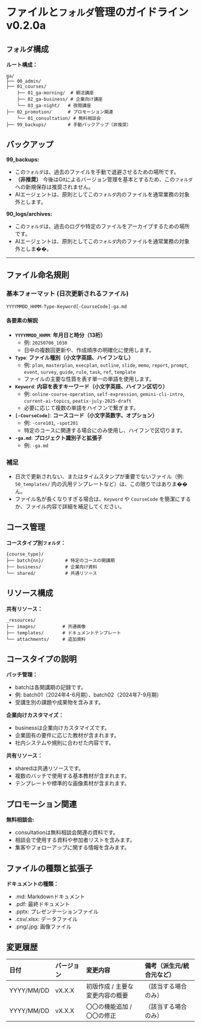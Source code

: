 # ファイルと`フォルダ`管理のガイドライン v0.2.0a

## `フォルダ`構成

**ルート構成：**

```plaintext
ga/
├── 00_admin/
├── 01_courses/
    ├── 01_ga-morning/  # 朝活講座
    ├── 02_ga-business/ # 企業向け講座
    └── 03_ga-night/   # 夜間講座
├── 02_promotion/      # プロモーション関連
    └── 01_consultation/ # 無料相談会
├── 99_backups/        # 手動バックアップ（非推奨）
```

## バックアップ

**99_backups:**

* この`フォルダ`は、過去のファイルを手動で退避させるための場所です。
* **（非推奨）** 今後はGitによるバージョン管理を基本とするため、この`フォルダ`への新規保存は推奨されません。
* AIエージェントは、原則としてこの`フォルダ`内のファイルを通常業務の対象外とします。

**90_logs/archives:**

* この`フォルダ`は、過去のログや特定のファイルをアーカイブするための場所です。
* AIエージェントは、原則としてこの`フォルダ`内のファイルを通常業務の対象外としま��。

---

## ファイル命名規則

### 基本フォーマット (日次更新されるファイル)

`YYYYMMDD_HHMM-Type-Keyword[-CourseCode]-ga.md`

#### 各要素の解説

* **`YYYYMMDD_HHMM`**: **年月日と時分（13桁）**
  * 例: `20250706_1030`
  * 日中の複数回更新や、作成順序の明確化に使用します。
* **`Type`**: **ファイル種別（小文字英語、ハイフンなし）**
  * 例: `plan`, `masterplan`, `execplan`, `outline`, `slide`, `memo`, `report`, `prompt`, `event`, `survey`, `guide`, `rule`, `task`, `ref`, `template`
  * ファイルの主要な性質を表す単一の単語を使用します。
* **`Keyword`**: **内容を表すキーワード（小文字英語、ハイフン区切り）**
  * 例: `online-course-operation`, `self-expression`, `gemini-cli-intro`, `current-ai-topics`, `peatix-july-2025-draft`
  * 必要に応じて複数の単語をハイフンで繋ぎます。
* **`[-CourseCode]`**: **コースコード（小文字英数字、オプション）**
  * 例: `-core101`, `-spot201`
  * 特定のコースに関連する場合にのみ使用し、ハイフンで区切ります。
* **`-ga.md`**: **プロジェクト識別子と拡張子**
  * 例: `-ga.md`

### 補足

* 日次で更新されない、またはタイムスタンプが重要でないファイル（例: `50_templates/` 内の汎用テンプレートなど）は、この限りではありま��ん。
* ファイル名が長くなりすぎる場合は、`Keyword` や `CourseCode` を簡潔にするか、ファイル内容で詳細を補足してください。

## コース管理

**コースタイプ別`フォルダ`：**

```plaintext
{course_type}/
├── batch{nn}/        # 特定のコースの開講期
├── business/         # 企業向け資料
└── shared/           # 共通リソース
```

## リソース構成

**共有リソース：**

```plaintext
_resources/
├── images/          # 共通画像
├── templates/       # ドキュメントテンプレート
└── attachments/     # 追加資料
```

## コースタイプの説明

**バッチ管理：**

* batchは各開講期の記録です。
* 例: batch01（2024年4-6月期）、batch02（2024年7-9月期）
* 受講生別の課題や成果物を含みます。

**企業向けカスタマイズ：**

* businessは企業向けカスタマイズです。
* 企業固有の要件に応じた教材が含まれます。
* 社内システムや規則に合わせた内容です。

**共有リソース：**

* sharedは共通リソースです。
* 複数のバッチで使用する基本教材が含まれます。
* テンプレートや標準的な画像素材が含まれます。

## プロモーション関連

**無料相談会:**

* consultationは無料相談会関連の資料です。
* 相談会で使用する資料や参加者リストを含みます。
* 集客やフォローアップに関する情報を含みます。

## ファイルの種類と拡張子

**ドキュメントの種類：**

* .md: Markdownドキュメント
* .pdf: 最終ドキュメント
* .pptx: プレゼンテーションファイル
* .csv/.xlsx: データファイル
* .png/.jpg: 画像ファイル

## 変更履歴

| 日付       | バージョン | 変更内容                               | 備考（派生元/統合元など） |
| :--------- | :--------- | :------------------------------------- | :----------------------- |
| YYYY/MM/DD | vX.X.X     | 初版作成 / 主要な変更内容の概要        | （該当する場合のみ）     |
| YYYY/MM/DD | vX.X.X     | 〇〇の機能追加 / 〇〇の修正              | （該当する場合のみ）     |
